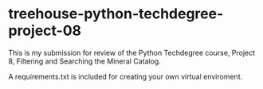 # treehouse-python-techdegree-project-08

This is my submission for review of the Python Techdegree course, Project 8, Filtering and Searching the Mineral Catalog.

A requirements.txt is included for creating your own virtual enviroment. 
